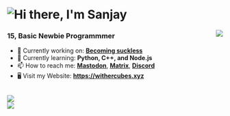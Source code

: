 <h1 align="left">
  <img src="https://raw.githubusercontent.com/WitherCubes/WitherCubes/master/header.svg" alt="Hi there, I'm Sanjay" />
</h1>

<a href="https://discord.com/users/745631160809422959">
  <img src="https://lanyard-profile-readme.vercel.app/api/745631160809422959?bg=23283d&borderRadius=15px" align="right" />
</a>

### 15, Basic Newbie Programmmer

- 🔭 Currently working on: [**Becoming suckless**](https://suckless.org)
- 🌱 Currently learning: **Python, C++, and Node.js**
- 📫 How to reach me: [**Mastodon**](https://withercubes.xyz/mastodon), [**Matrix**](https://withercubes.xyz/matrix), [**Discord**](https://withercubes.xyz/discord)
- 🖥️ Visit my Website: **https://withercubes.xyz**

<br>

<a href="https://github.com/WitherCubes">
  <img align="center" src="https://github-readme-stats.vercel.app/api?username=WitherCubes&theme=tokyonight" />
</a>

<br>

<a href="https://github.com/WitherCubes">
  <img align="center" src="https://github-readme-stats.vercel.app/api/top-langs/?username=WitherCubes&exclude_repo=whitehatjr,notes,trex-runner&layout=compact&theme=tokyonight" />
</a>
